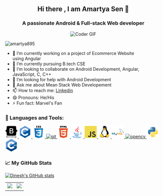 <h2 align="center">Hi there , I am Amartya Sen 👋</h2>

<h3 align="center">A passionate Android & Full-stack Web developer</h3>

<p align="center"><img src="https://media.giphy.com/media/SWoSkN6DxTszqIKEqv/giphy.gif" alt="Coder GIF" width="400" height="300">

<p align="left"> <img src="https://komarev.com/ghpvc/?username=amartya895&label=Profile%20views&color=0e75b6&style=flat" alt="amartya895" /> </p>
  
- 🔭 I’m currently working on a project of Ecommerce Website <br>
  using Angular
- 🌱 I’m currently pursuing B.tech CSE
- 👯 I’m looking to collaborate on Android Development, Angular,<br>
  JavaScript, C, C++ 
- 🤔 I’m looking for help with Android Development
- 💬 Ask me about Mean Stack Web Developement 
- 📫 How to reach me: [Linkedin](https://www.linkedin.com/in/amartya-sen-038955178/)
- 😄 Pronouns: He/His
- ⚡ Fun fact: Marvel's Fan

### 💼 Languages and Tools:
<p align="left"> <a href="https://getbootstrap.com" target="_blank"> <img src="https://raw.githubusercontent.com/devicons/devicon/master/icons/bootstrap/bootstrap-plain-wordmark.svg" alt="bootstrap" width="40" height="40"/> </a> <a href="https://www.cprogramming.com/" target="_blank"> <img src="https://raw.githubusercontent.com/devicons/devicon/master/icons/c/c-original.svg" alt="c" width="40" height="40"/> </a> <a href="https://www.w3schools.com/css/" target="_blank"> <img src="https://raw.githubusercontent.com/devicons/devicon/master/icons/css3/css3-original-wordmark.svg" alt="css3" width="40" height="40"/> </a> <a href="https://git-scm.com/" target="_blank"> <img src="https://www.vectorlogo.zone/logos/git-scm/git-scm-icon.svg" alt="git" width="40" height="40"/> </a> <a href="https://www.w3.org/html/" target="_blank"> <img src="https://raw.githubusercontent.com/devicons/devicon/master/icons/html5/html5-original-wordmark.svg" alt="html5" width="40" height="40"/> </a><a href="https://www.java.com" target="_blank"> <img src="https://raw.githubusercontent.com/devicons/devicon/master/icons/java/java-original.svg" alt="java" width="40" height="40"/> </a> <a href="https://developer.mozilla.org/en-US/docs/Web/JavaScript" target="_blank"> <img src="https://raw.githubusercontent.com/devicons/devicon/master/icons/javascript/javascript-original.svg" alt="javascript" width="40" height="40"/> </a> <a href="https://www.linux.org/" target="_blank"> <img src="https://raw.githubusercontent.com/devicons/devicon/master/icons/linux/linux-original.svg" alt="linux" width="40" height="40"/> </a> <a href="https://www.mysql.com/" target="_blank"> <img src="https://raw.githubusercontent.com/devicons/devicon/master/icons/mysql/mysql-original-wordmark.svg" alt="mysql" width="40" height="40"/> </a> <a href="https://opencv.org/" target="_blank"> <img src="https://www.vectorlogo.zone/logos/opencv/opencv-icon.svg" alt="opencv" width="40" height="40"/> </a> <a href="https://www.python.org" target="_blank"> <img src="https://raw.githubusercontent.com/devicons/devicon/master/icons/python/python-original.svg" alt="python" width="40" height="40"/> </a> <a href="https://www.w3schools.com/cpp/" target="_blank"> <img src="https://raw.githubusercontent.com/devicons/devicon/master/icons/cplusplus/cplusplus-original.svg" alt="cplusplus" width="40" height="40"/> </a> </p>

### 📈 My GitHub Stats

[![Dinesh's GitHub stats](https://github-readme-stats.vercel.app/api?username=amartya895&count_private=true&show_icons=true&theme=dracula)](https://github.com/amartya895/)

<table>
  <tr>
    <td>
      <img height="200em" src="https://github-readme-stats-eight-theta.vercel.app/api/top-langs/?username=amartya895&layout=compact&langs_count=8&theme=dracula"/> 
    </td>
    <td>
      <img width="90%" src="https://github-readme-streak-stats.herokuapp.com/?user=amartya895&show_icons=true&locale=en&layout=compact&theme=dracula&line_height=0" />
    </td>
  </tr>
</table>

